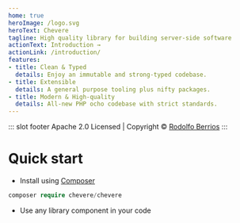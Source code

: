 ```yaml
---
home: true
heroImage: /logo.svg
heroText: Chevere
tagline: High quality library for building server-side software
actionText: Introduction →
actionLink: /introduction/
features:
- title: Clean & Typed
  details: Enjoy an immutable and strong-typed codebase.
- title: Extensible
  details: A general purpose tooling plus nifty packages.
- title: Modern & High-quality
  details: All-new PHP ocho codebase with strict standards.
---
```


::: slot footer
Apache 2.0 Licensed | Copyright © [Rodolfo Berrios](https://rodolfoberrios.com)
:::

# Quick start

* Install using [Composer](https://packagist.org/packages/chevere/chevere)

```php
composer require chevere/chevere
```

* Use any library component in your code
